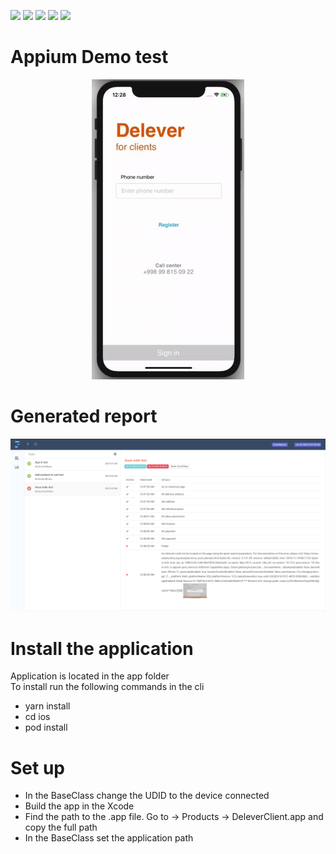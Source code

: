<p float="left">
<img src="https://img.shields.io/badge/ Project - Maven - Green">
<img src="https://img.shields.io/badge/Design Pattern - Page Object Model - blueviolet">
<img src="https://img.shields.io/badge/ Framework - TestNG - Orange">
<img src="https://img.shields.io/badge/ App - react native - pink">
<img src="https://img.shields.io/badge/ Generate - Report - blue">
</p>

<h1>Appium Demo test </h1>

<p align="center">
<img src="demo.gif"> 
</p>

<h1> Generated report </h1>
<img src="report.png">

<h1> Install the application </h1>
<p>
Application is located in the app folder  <br>
To install run the following commands in the cli 
</p>
<p> 
 
- yarn install <br> 
- cd ios <br>
- pod install
 
</p>

<h1> Set up </h1>
<p>

- In the BaseClass change the UDID to the device connected   <br>
- Build the app in the Xcode <br>
- Find the path to the .app file. Go to -> Products -> DeleverClient.app and copy the full path  <br> 
- In the BaseClass set the application path

</p>
